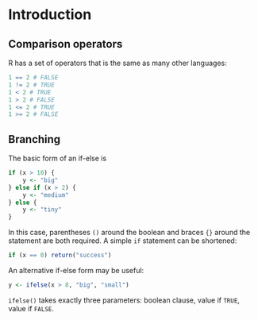 # Introduction

## Comparison operators

R has a set of operators that is the same as many other languages:

```R
1 == 2 # FALSE
1 != 2 # TRUE
1 < 2 # TRUE
1 > 2 # FALSE
1 <= 2 # TRUE
1 >= 2 # FALSE
```

## Branching

The basic form of an if-else is 

```R
if (x > 10) {
    y <- "big"
} else if (x > 2) {
    y <- "medium"
} else {
    y <- "tiny"
}
```

In this case, parentheses `()` around the boolean and braces `{}` around the statement are both required. 
A simple `if` statement can be shortened:

```R
if (x == 0) return("success")
```

An alternative if-else form may be useful:

```R
y <- ifelse(x > 8, "big", "small")
```

`ifelse()` takes exactly three parameters: boolean clause, value if `TRUE`, value if `FALSE`.
